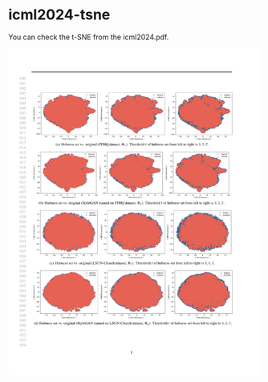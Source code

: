 # icml2024-tsne

You can check the t-SNE from the icml2024.pdf.

<p align="center">
<img src="icml2024.pdf">
</p>
